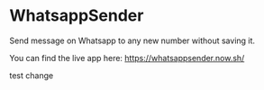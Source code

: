 # WhatsappSender
Send message on Whatsapp to any new number without saving it.

You can find the live app here: https://whatsappsender.now.sh/

test change

